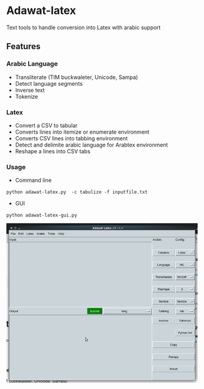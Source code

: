 # Adawat-latex
Text tools to handle conversion into Latex with arabic support


## Features
### Arabic Language
* Transliterate (TIM buckwaleter, Unicode, Sampa)
* Detect language segments
* Inverse text
* Tokenize
### Latex
* Convert a CSV to tabular
* Converts lines into itemize or enumerate environment
* Converts CSV lines into tabbing environment
* Detect and delimite arabic language for Arabtex environment
* Reshape a lines into CSV tabs


### Usage 
 * Command line
 ```
 python adawat-latex.py  -c tabulize -f inputfile.txt
 ```
 
 * GUI
 ```
 python adawat-latex-gui.py
 ```
 
 ![Gui](./docs/adawat-latex.png)
